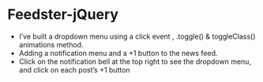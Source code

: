 # Feedster-jQuery
- I’ve built a dropdown menu using a click event , .toggle() &amp; toggleClass() animations method. 
- Adding a notification menu and a +1 button to the news feed. 
- Click on the notification bell at the top right to see the dropdown menu, 
and click on each post’s +1 button
